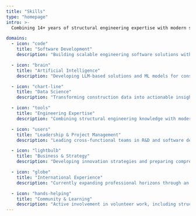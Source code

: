 ```yaml
---
title: "Skills"
type: "homepage"
intro: >-
  Combining 14+ years of structural engineering expertise with modern software development and AI/ML capabilities.

domains:
  - icon: "code"
    title: "Software Development"
    description: "Building scalable engineering software solutions with Python and modern frameworks, focusing on real-time structural analysis and automation."

  - icon: "brain"
    title: "Artificial Intelligence"
    description: "Developing LLM-based solutions and ML models for construction applications, specializing in compliance tools and predictive analytics."

  - icon: "chart-line"
    title: "Data Science"
    description: "Transforming construction data into actionable insights through statistical analysis, visualization, and machine learning techniques."

  - icon: "tools"
    title: "Engineering Expertise"
    description: "Combining structural engineering knowledge with modern technology to create innovative solutions for the AEC industry."

  - icon: "users"
    title: "Leadership & Project Management"
    description: "Leading cross-functional teams in R&D and software development, managing high-rise projects, and coordinating initiatives across multiple disciplines. Recipient of the Academic Excellence Scholarship at Collège LaSalle Montréal."

  - icon: "lightbulb"
    title: "Business & Strategy"
    description: "Developing innovation strategies and preparing comprehensive documentation for tech-driven construction solutions, including detailed project reports and investment proposals."

  - icon: "globe"
    title: "International Experience"
    description: "Currently expanding professional horizons through an AI internship in Canada. Native Spanish speaker with full professional English proficiency and intermediate French, enabling effective communication in diverse international settings."

  - icon: "hands-helping"
    title: "Community & Learning"
    description: "Active involvement in volunteer work, including structural assessment for disaster relief. Currently pursuing AI/ML education while maintaining active engagement in professional development and academic excellence."
---
```


